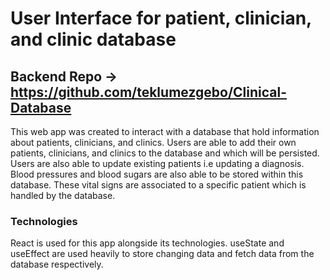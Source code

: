 # User Interface for patient, clinician, and clinic database
## Backend Repo -> https://github.com/teklumezgebo/Clinical-Database

This web app was created to interact with a database that hold information about patients, clinicians, and clinics.
Users are able to add their own patients, clinicians, and clinics to the database and which will be persisted. Users
are also able to update existing patients i.e updating a diagnosis. Blood pressures and blood sugars are also able to
be stored within this database. These vital signs are associated to a specific patient which is handled by the database.

### Technologies

React is used for this app alongside its technologies. useState and useEffect are used heavily to store changing data and fetch data from the database respectively. 